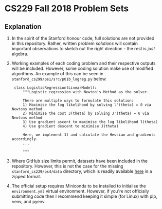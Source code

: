 # CS229 Fall 2018 Problem Sets


## Explanation

1. In the spirit of the Stanford honour code, full solutions are not provided in
   this repository. Rather, written problem *solutions* will contain important
   observations to sketch out the right direction - the rest is *just* algebra.
2. Working examples of each coding problem and their respective outputs will be included. However, some coding solution make use of modified algorithms. An example of this can be seen in `stanford_cs299/ps1/src/p01b_logreg.py` below.

        class LogisticRegression(LinearModel):
            """Logistic regression with Newton's Method as the solver.

            There are multiple ways to formulate this solution:
            1) Maximise the log likelihood by solving l'(theta) = 0 via Newtons method
            2) Minimise the cost J(theta) by solving J'(theta) = 0 via Newtons method
            3) Use gradient ascent to maximise the log likelihood l(theta)
            4) Use gradient descent to minimise J(theta)

            Here, we implement 1) and calculate the Hessian and gradients accordingly.
            ...

            """

3. Where GitHub size limits permit, datasets have been included in the repository. However, this is not the case for the missing `stanford_cs229/ps4/data` directory, which is readily available [here](https://github.com/s-ai-kia/CS229_ML/blob/master/PSET/2018/ps4_v5_release.zip) in a zipped format.
4. The official setup requires Miniconda to be installed to initialise the `environment.yml` virtual environment. However, if you're not officially submitting code then I recommend keeping it simple (for Linux) with pip, venv, and pyenv.


        
            
